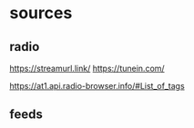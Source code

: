 # sources

## radio

https://streamurl.link/
https://tunein.com/

https://at1.api.radio-browser.info/#List_of_tags

## feeds
